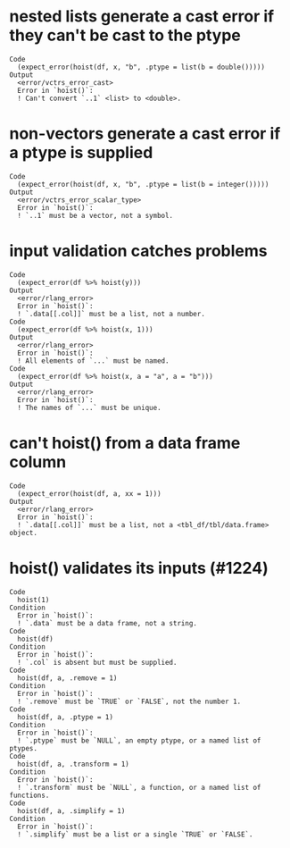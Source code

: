 # nested lists generate a cast error if they can't be cast to the ptype

    Code
      (expect_error(hoist(df, x, "b", .ptype = list(b = double()))))
    Output
      <error/vctrs_error_cast>
      Error in `hoist()`:
      ! Can't convert `..1` <list> to <double>.

# non-vectors generate a cast error if a ptype is supplied

    Code
      (expect_error(hoist(df, x, "b", .ptype = list(b = integer()))))
    Output
      <error/vctrs_error_scalar_type>
      Error in `hoist()`:
      ! `..1` must be a vector, not a symbol.

# input validation catches problems

    Code
      (expect_error(df %>% hoist(y)))
    Output
      <error/rlang_error>
      Error in `hoist()`:
      ! `.data[[.col]]` must be a list, not a number.
    Code
      (expect_error(df %>% hoist(x, 1)))
    Output
      <error/rlang_error>
      Error in `hoist()`:
      ! All elements of `...` must be named.
    Code
      (expect_error(df %>% hoist(x, a = "a", a = "b")))
    Output
      <error/rlang_error>
      Error in `hoist()`:
      ! The names of `...` must be unique.

# can't hoist() from a data frame column

    Code
      (expect_error(hoist(df, a, xx = 1)))
    Output
      <error/rlang_error>
      Error in `hoist()`:
      ! `.data[[.col]]` must be a list, not a <tbl_df/tbl/data.frame> object.

# hoist() validates its inputs (#1224)

    Code
      hoist(1)
    Condition
      Error in `hoist()`:
      ! `.data` must be a data frame, not a string.
    Code
      hoist(df)
    Condition
      Error in `hoist()`:
      ! `.col` is absent but must be supplied.
    Code
      hoist(df, a, .remove = 1)
    Condition
      Error in `hoist()`:
      ! `.remove` must be `TRUE` or `FALSE`, not the number 1.
    Code
      hoist(df, a, .ptype = 1)
    Condition
      Error in `hoist()`:
      ! `.ptype` must be `NULL`, an empty ptype, or a named list of ptypes.
    Code
      hoist(df, a, .transform = 1)
    Condition
      Error in `hoist()`:
      ! `.transform` must be `NULL`, a function, or a named list of functions.
    Code
      hoist(df, a, .simplify = 1)
    Condition
      Error in `hoist()`:
      ! `.simplify` must be a list or a single `TRUE` or `FALSE`.

